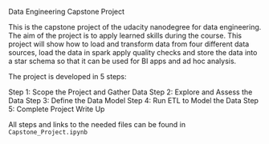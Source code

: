 Data Engineering Capstone Project

This is the capstone project of the udacity nanodegree for data engineering. 
The aim of the project is to apply learned skills during the course. This project will show how to load and transform data from four different data sources, load the data in spark apply quality checks and store the data into a star schema so that it can be used for BI apps and ad hoc analysis.

The project is developed in 5 steps:

Step 1: Scope the Project and Gather Data
Step 2: Explore and Assess the Data
Step 3: Define the Data Model
Step 4: Run ETL to Model the Data
Step 5: Complete Project Write Up

All steps and links to the needed files can be found in `Capstone_Project.ipynb`
